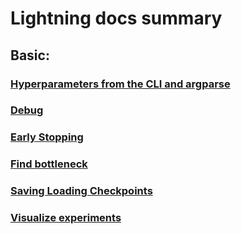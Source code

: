 # Lightning docs summary

## Basic: 

### [Hyperparameters from the CLI and argparse](./argparse_and_cli.md)

### [Debug](./debug.md)

### [Early Stopping](./early_stopping.md)

### [Find bottleneck](./find_bottlenecks.md)

### [Saving Loading Checkpoints](./saving_loading_checkpoints.md)

### [Visualize experiments](./visualize_experiments.md)
